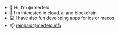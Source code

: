 - 👋 Hi, I’m @rmerfeld
- 👀 I’m interested in cloud, ai and blockchain
- 💻 I have also fun developing apps for ios or macos
- 📫 reinhard@merfeld.info

<!---
rmerfeld/rmerfeld is a ✨ special ✨ repository because its `README.md` (this file) appears on your GitHub profile.
You can click the Preview link to take a look at your changes.
--->
